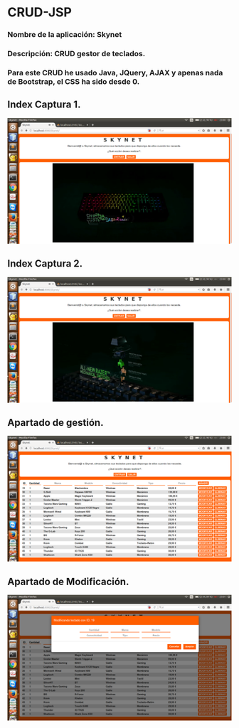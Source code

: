 # CRUD-JSP
### Nombre de la aplicación: Skynet
### Descripción: CRUD gestor de teclados.
### Para este CRUD he usado Java, JQuery, AJAX y apenas nada de Bootstrap, el CSS ha sido desde 0.
## Index Captura 1.

![](Capturas/Skynet4.png)

## Index Captura 2.

![](Capturas/Skynet3.png)

## Apartado de gestión.

![](Capturas/Skynet2.png)

## Apartado de Modificación.

![](Capturas/Skynet.png)
